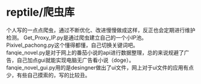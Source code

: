 # reptile/爬虫库
个人写的一点点爬虫，通过不断优化、改进慢慢做成这样，反正也会定期进行维护检测。
Get_Proxy_IP.py是通过爬虫建立自己的一个小IP池。  
Pixivel_pachong.py这个懂得都懂，自己切换关键词吧。  
fanqie_novel.py是对于网上的番茄小说的api进行数据整理，总的来说规避了广告，自己加点gui就能实现电脑无广告看小说（doge）。  
fanqie_novel_gui.py用的是desingner做出了ui文件，网上对于ui文件的应用有点少，有些自己摸索的，写的比较丑。  
